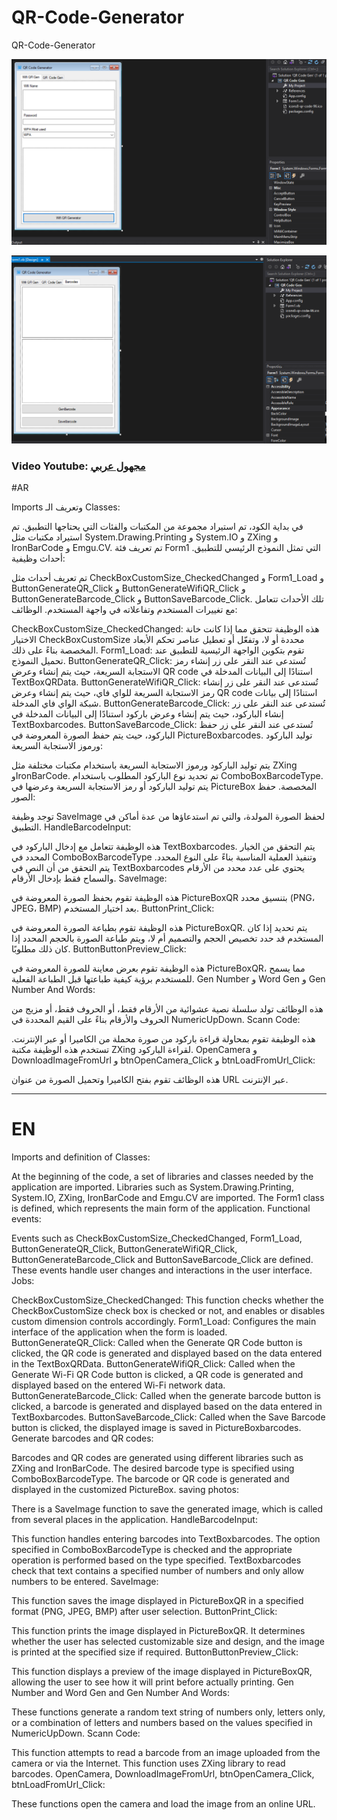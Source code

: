 # QR-Code-Generator
QR-Code-Generator


![](QRCodeGen.PNG)

![](QRCodeGen2.PNG)


### Video Youtube: [مجهول عربي](https://youtu.be/rEGTafcHLzs) <br>


#AR

Imports وتعريف الـ Classes:

في بداية الكود، تم استيراد مجموعة من المكتبات والفئات التي يحتاجها التطبيق.
تم استيراد مكتبات مثل System.Drawing.Printing و System.IO و ZXing و IronBarCode و Emgu.CV.
تم تعريف فئة Form1 التي تمثل النموذج الرئيسي للتطبيق.
أحداث وظيفية:

تم تعريف أحداث مثل CheckBoxCustomSize_CheckedChanged و Form1_Load و ButtonGenerateQR_Click و ButtonGenerateWifiQR_Click و ButtonGenerateBarcode_Click و ButtonSaveBarcode_Click.
تلك الأحداث تتعامل مع تغييرات المستخدم وتفاعلاته في واجهة المستخدم.
الوظائف:

CheckBoxCustomSize_CheckedChanged: هذه الوظيفة تتحقق مما إذا كانت خانة الاختيار CheckBoxCustomSize محددة أو لا، وتفعّل أو تعطيل عناصر تحكم الأبعاد المخصصة بناءً على ذلك.
Form1_Load: تقوم بتكوين الواجهة الرئيسية للتطبيق عند تحميل النموذج.
ButtonGenerateQR_Click: تُستدعى عند النقر على زر إنشاء رمز الاستجابة السريعة، حيث يتم إنشاء وعرض QR code استنادًا إلى البيانات المدخلة في TextBoxQRData.
ButtonGenerateWifiQR_Click: تُستدعى عند النقر على زر إنشاء رمز الاستجابة السريعة للواي فاي، حيث يتم إنشاء وعرض QR code استنادًا إلى بيانات شبكة الواي فاي المدخلة.
ButtonGenerateBarcode_Click: تُستدعى عند النقر على زر إنشاء الباركود، حيث يتم إنشاء وعرض باركود استنادًا إلى البيانات المدخلة في TextBoxbarcodes.
ButtonSaveBarcode_Click: تُستدعى عند النقر على زر حفظ الباركود، حيث يتم حفظ الصورة المعروضة في PictureBoxbarcodes.
توليد الباركود ورموز الاستجابة السريعة:

يتم توليد الباركود ورموز الاستجابة السريعة باستخدام مكتبات مختلفة مثل ZXing وIronBarCode.
تم تحديد نوع الباركود المطلوب باستخدام ComboBoxBarcodeType.
يتم توليد الباركود أو رمز الاستجابة السريعة وعرضها في PictureBox المخصصة.
حفظ الصور:

توجد وظيفة SaveImage لحفظ الصورة المولدة، والتي تم استدعاؤها من عدة أماكن في التطبيق.
HandleBarcodeInput:

هذه الوظيفة تتعامل مع إدخال الباركود في TextBoxbarcodes.
يتم التحقق من الخيار المحدد في ComboBoxBarcodeType وتنفيذ العملية المناسبة بناءً على النوع المحدد.
يتم التحقق من أن النص في TextBoxbarcodes يحتوي على عدد محدد من الأرقام والسماح فقط بإدخال الأرقام.
SaveImage:

هذه الوظيفة تقوم بحفظ الصورة المعروضة في PictureBoxQR بتنسيق محدد (PNG، JPEG، BMP) بعد اختيار المستخدم.
ButtonPrint_Click:

هذه الوظيفة تقوم بطباعة الصورة المعروضة في PictureBoxQR.
يتم تحديد إذا كان المستخدم قد حدد تخصيص الحجم والتصميم أم لا، ويتم طباعة الصورة بالحجم المحدد إذا كان ذلك مطلوبًا.
ButtonButtonPreview_Click:

هذه الوظيفة تقوم بعرض معاينة للصورة المعروضة في PictureBoxQR، مما يسمح للمستخدم برؤية كيفية طباعتها قبل الطباعة الفعلية.
Gen Number و Word Gen و Gen Number And Words:

هذه الوظائف تولد سلسلة نصية عشوائية من الأرقام فقط، أو الحروف فقط، أو مزيج من الحروف والأرقام بناءً على القيم المحددة في NumericUpDown.
Scann Code:

هذه الوظيفة تقوم بمحاولة قراءة باركود من صورة محملة من الكاميرا أو عبر الإنترنت.
تستخدم هذه الوظيفة مكتبة ZXing لقراءة الباركود.
OpenCamera و DownloadImageFromUrl و btnOpenCamera_Click و btnLoadFromUrl_Click:

هذه الوظائف تقوم بفتح الكاميرا وتحميل الصورة من عنوان URL عبر الإنترنت.



-- --

# EN
Imports and definition of Classes:

At the beginning of the code, a set of libraries and classes needed by the application are imported.
Libraries such as System.Drawing.Printing, System.IO, ZXing, IronBarCode and Emgu.CV are imported.
The Form1 class is defined, which represents the main form of the application.
Functional events:

Events such as CheckBoxCustomSize_CheckedChanged, Form1_Load, ButtonGenerateQR_Click, ButtonGenerateWifiQR_Click, ButtonGenerateBarcode_Click and ButtonSaveBarcode_Click are defined.
These events handle user changes and interactions in the user interface.
Jobs:

CheckBoxCustomSize_CheckedChanged: This function checks whether the CheckBoxCustomSize check box is checked or not, and enables or disables custom dimension controls accordingly.
Form1_Load: Configures the main interface of the application when the form is loaded.
ButtonGenerateQR_Click: Called when the Generate QR Code button is clicked, the QR code is generated and displayed based on the data entered in the TextBoxQRData.
ButtonGenerateWifiQR_Click: Called when the Generate Wi-Fi QR Code button is clicked, a QR code is generated and displayed based on the entered Wi-Fi network data.
ButtonGenerateBarcode_Click: Called when the generate barcode button is clicked, a barcode is generated and displayed based on the data entered in TextBoxbarcodes.
ButtonSaveBarcode_Click: Called when the Save Barcode button is clicked, the displayed image is saved in PictureBoxbarcodes.
Generate barcodes and QR codes:

Barcodes and QR codes are generated using different libraries such as ZXing and IronBarCode.
The desired barcode type is specified using ComboBoxBarcodeType.
The barcode or QR code is generated and displayed in the customized PictureBox.
saving photos:

There is a SaveImage function to save the generated image, which is called from several places in the application.
HandleBarcodeInput:

This function handles entering barcodes into TextBoxbarcodes.
The option specified in ComboBoxBarcodeType is checked and the appropriate operation is performed based on the type specified.
TextBoxbarcodes check that text contains a specified number of numbers and only allow numbers to be entered.
SaveImage:

This function saves the image displayed in PictureBoxQR in a specified format (PNG, JPEG, BMP) after user selection.
ButtonPrint_Click:

This function prints the image displayed in PictureBoxQR.
It determines whether the user has selected customizable size and design, and the image is printed at the specified size if required.
ButtonButtonPreview_Click:

This function displays a preview of the image displayed in PictureBoxQR, allowing the user to see how it will print before actually printing.
Gen Number and Word Gen and Gen Number And Words:

These functions generate a random text string of numbers only, letters only, or a combination of letters and numbers based on the values specified in NumericUpDown.
Scann Code:

This function attempts to read a barcode from an image uploaded from the camera or via the Internet.
This function uses ZXing library to read barcodes.
OpenCamera, DownloadImageFromUrl, btnOpenCamera_Click, btnLoadFromUrl_Click:

These functions open the camera and load the image from an online URL.

